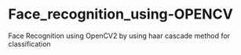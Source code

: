 # Face_recognition_using-OPENCV
Face Recognition using OpenCV2 by using haar cascade method for classification
